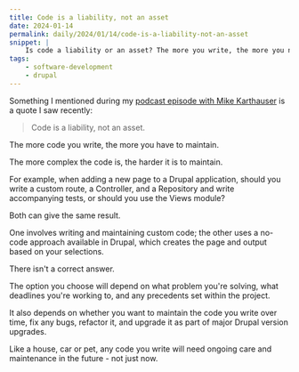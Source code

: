 ```yaml
---
title: Code is a liability, not an asset
date: 2024-01-14
permalink: daily/2024/01/14/code-is-a-liability-not-an-asset
snippet: |
    Is code a liability or an asset? The more you write, the more you need to maintain.
tags:
    - software-development
    - drupal
---
```


Something I mentioned during my [podcast episode with Mike Karthauser][episode] is a quote I saw recently:

> Code is a liability, not an asset.

The more code you write, the more you have to maintain.

The more complex the code is, the harder it is to maintain.

For example, when adding a new page to a Drupal application, should you write a custom route, a Controller, and a Repository and write accompanying tests, or should you use the Views module?

Both can give the same result.

One involves writing and maintaining custom code; the other uses a no-code approach available in Drupal, which creates the page and output based on your selections.

There isn't a correct answer.

The option you choose will depend on what problem you're solving, what deadlines you're working to, and any precedents set within the project.

It also depends on whether you want to maintain the code you write over time, fix any bugs, refactor it, and upgrade it as part of major Drupal version upgrades.

Like a house, car or pet, any code you write will need ongoing care and maintenance in the future - not just now.

[episode]: {{site.url}}/podcast/7-mike-karthauser-testing-legacy
